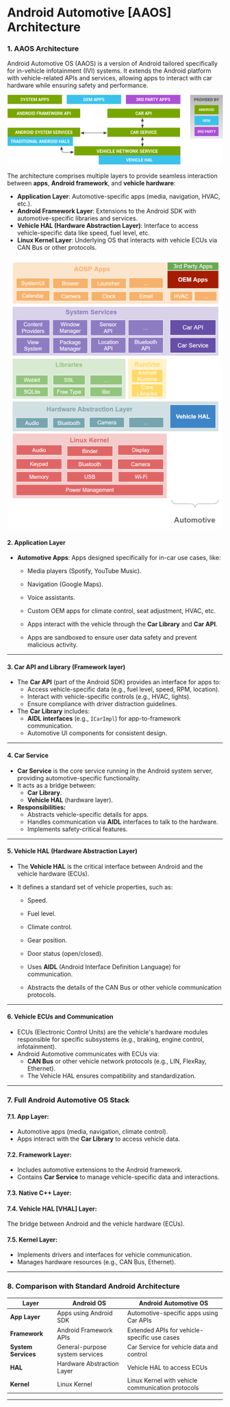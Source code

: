 # Android Automotive [AAOS] Architecture

### 1. AAOS Architecture

Android Automotive OS (AAOS) is a version of Android tailored specifically for in-vehicle infotainment (IVI) systems. It extends the Android platform with vehicle-related APIs and services, allowing apps to interact  with car hardware while ensuring safety and performance.

![img](README.assets/765AS.png)

The architecture comprises multiple layers to provide seamless interaction between **apps**, **Android framework**, and **vehicle hardware**:



- **Application Layer**: Automotive-specific apps (media, navigation, HVAC, etc.).
- **Android Framework Layer**: Extensions to the Android SDK with automotive-specific libraries and services.
- **Vehicle HAL (Hardware Abstraction Layer)**: Interface to access vehicle-specific data like speed, fuel level, etc.
- **Linux Kernel Layer**: Underlying OS that interacts with vehicle ECUs via CAN Bus or other protocols.



![Android Automotive OS Architecture](README.assets/4006ae724a7c-20230613.png)

#### 2. **Application Layer**

- **Automotive Apps**: Apps designed specifically for in-car use cases, like:

  - Media players (Spotify, YouTube Music).
  - Navigation (Google Maps).
  - Voice assistants.
  - Custom OEM apps for climate control, seat adjustment, HVAC, etc.

  - Apps interact with the vehicle through the **Car Library** and **Car API**.
  - Apps are sandboxed to ensure user data safety and prevent malicious activity.

------

#### 3. **Car API and Library** (Framework layer)

- The **Car API** (part of the Android SDK) provides an interface for apps to:
  - Access vehicle-specific data (e.g., fuel level, speed, RPM, location).
  - Interact with vehicle-specific controls (e.g., HVAC, lights).
  - Ensure compliance with driver distraction guidelines.
- The **Car Library** includes:
  - **AIDL interfaces** (e.g., `ICarImpl`) for app-to-framework communication.
  - Automotive UI components for consistent design.

------

#### 4. **Car Service**

- **Car Service** is the core service running in the Android system server, providing automotive-specific functionality.
- It acts as a bridge between:
  - **Car Library**. 
  - **Vehicle HAL** (hardware layer).
- **Responsibilities:**
  - Abstracts vehicle-specific details for apps.
  - Handles communication via **AIDL**  interfaces to talk to the hardware.
  - Implements safety-critical features.

------

#### 5. **Vehicle HAL (Hardware Abstraction Layer)**

- The **Vehicle HAL** is the critical interface between Android and the vehicle hardware (ECUs).

- It defines a standard set of vehicle properties, such as:

  - Speed.
  - Fuel level.
  - Climate control.
  - Gear position.
  - Door status (open/closed).

  - Uses **AIDL** (Android Interface Definition Language) for communication.
  - Abstracts the details of the CAN Bus or other vehicle communication protocols.

------

#### 6. **Vehicle ECUs and Communication**

- ECUs (Electronic Control Units) are the vehicle's hardware modules responsible for specific subsystems (e.g., braking, engine control, infotainment).
- Android Automotive communicates with ECUs via:
  - **CAN Bus** or other vehicle network protocols (e.g., LIN, FlexRay, Ethernet).
  - The Vehicle HAL ensures compatibility and standardization.

------

### **7. Full Android Automotive OS Stack**

#### 7.1. **App Layer**:

- Automotive apps (media, navigation, climate control).
- Apps interact with the **Car Library** to access vehicle data.

#### 7.2. **Framework Layer**:

- Includes automotive extensions to the Android framework.
- Contains **Car Service** to manage vehicle-specific data and interactions.

#### 7.3. **Native C++ Layer**:



#### 7.4. Vehicle HAL [VHAL] Layer:

The bridge between Android and the vehicle hardware (ECUs).

#### 7.5. **Kernel Layer**:

- Implements drivers and interfaces for vehicle communication.
- Manages hardware resources (e.g., CAN Bus, Ethernet).

------

### **8. Comparison with Standard Android Architecture**

| **Layer**           | **Android OS**                  | **Android Automotive OS**                         |
| ------------------- | ------------------------------- | ------------------------------------------------- |
| **App Layer**       | Apps using Android SDK          | Automotive-specific apps using Car APIs           |
| **Framework**       | Android Framework APIs          | Extended APIs for vehicle-specific use cases      |
| **System Services** | General-purpose system services | Car Service for vehicle data and control          |
| **HAL**             | Hardware Abstraction Layer      | Vehicle HAL to access ECUs                        |
| **Kernel**          | Linux Kernel                    | Linux Kernel with vehicle communication protocols |

------

